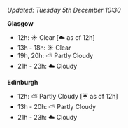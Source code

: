 *Updated: Tuesday 5th December 10:30*

**Glasgow**

* 12h: :sunny: Clear [:cloud: as of 12h]
* 13h - 18h: :sunny: Clear
* 19h, 20h: :partly_sunny: Partly Cloudy
* 21h - 23h: :cloud: Cloudy

**Edinburgh**

* 12h: :partly_sunny: Partly Cloudy [:umbrella: as of 12h]
* 13h - 20h: :partly_sunny: Partly Cloudy
* 21h - 23h: :cloud: Cloudy
